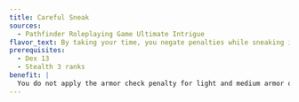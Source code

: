 ```yaml
---
title: Careful Sneak
sources:
  - Pathfinder Roleplaying Game Ultimate Intrigue
flavor_text: By taking your time, you negate penalties while sneaking in most armor.
prerequisites:
  - Dex 13
  - Stealth 3 ranks
benefit: |
  You do not apply the armor check penalty for light and medium armor on Stealth skill checks as long as you move half your speed or less. You still cannot run or charge while using Stealth in this way.
---
```



